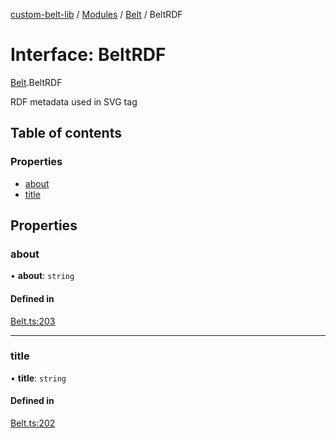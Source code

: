 [custom-belt-lib](../README.md) / [Modules](../modules.md) / [Belt](../modules/Belt.md) / BeltRDF

# Interface: BeltRDF

[Belt](../modules/Belt.md).BeltRDF

RDF metadata used in SVG tag

## Table of contents

### Properties

- [about](Belt.BeltRDF.md#about)
- [title](Belt.BeltRDF.md#title)

## Properties

### about

• **about**: `string`

#### Defined in

[Belt.ts:203](https://github.com/jeffholst/custom-belt/blob/937c9ba/packages/custom-belt-lib/src/Belt.ts#L203)

___

### title

• **title**: `string`

#### Defined in

[Belt.ts:202](https://github.com/jeffholst/custom-belt/blob/937c9ba/packages/custom-belt-lib/src/Belt.ts#L202)
